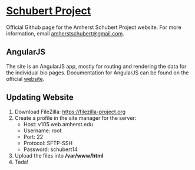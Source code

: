 <h1><a href="schubert.music.amherst.edu" target="_blank">Schubert Project</a></h1>

<p>Official Github page for the Amherst Schubert Project website. For more information, email <a href="mailto:amherstschubert@gmail.com" target="_blank">amherstschubert@gmail.com</a>.

<h2>AngularJS</h2>
<p>The site is an AngularJS app, mostly for routing and rendering the data for the individual bio pages. Documentation for AngularJS can be found on the official <a href="https://angularjs.org/" target="_blank">website</a>.</p>

<h2>Updating Website</h2>
<ol>
  <li>Download FileZilla: <a href="https://filezilla-project.org" target="_blank">https://filezilla-project.org</a></li>
  <li>Create a profile in the site manager for the server:
    <ul>
      <li>Host: v105.web.amherst.edu</li>
      <li>Username: root</li>
      <li>Port: 22</li>
      <li>Protocol: SFTP-SSH</li>
      <li>Password: schubert14</li>
    </ul>
  </li>
  <li>Upload the files into <strong>/var/www/html</strong>
  <li>Tada!</li>
</ol>
